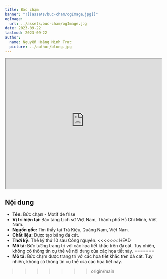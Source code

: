 ```yaml
---
title: Bức chạm
banner: "![[assets/buc-cham/ogImage.jpg]]"
ogImage:
  url: ../assets/buc-cham/ogImage.jpg
date: 2023-09-22
lastmod: 2023-09-22
author:
  name: Nguyễn Hoàng Minh Trực
  picture: ../author/blong.jpg
---
```


<iframe src="https://projectscanner.streamlit.app/buc-cham/?embed=true" style="height:420px;width:100%;"></iframe>

## Nội dung
- **Tên:** Bức chạm - Motif de frise
- **Vị trí hiện tại:** Bảo tàng Lịch sử Việt Nam, Thành phố Hồ Chí Minh, Việt Nam.
- **Nguồn gốc:** Tìm thấy tại Trà Kiệu, Quảng Nam, Việt Nam.
- **Chất liệu:** Được tạo bằng đá cát.
- **Thời kỳ:** Thế kỷ thứ 10 sau Công nguyên.
<<<<<<< HEAD
- **Mô tả:** Bức tường trang trí với các họa tiết khắc trên đá cát. Tuy nhiên, không có thông tin cụ thể về nội dung của các họa tiết này.
=======
- **Mô tả:** Bức chạm được trang trí với các họa tiết khắc trên đá cát. Tuy nhiên, không có thông tin cụ thể của các họa tiết này.
>>>>>>> origin/main
